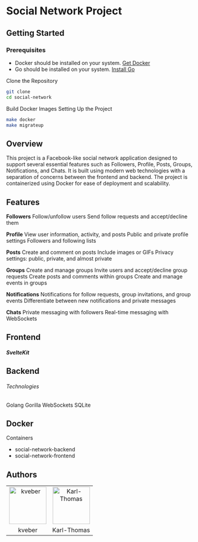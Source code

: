 # Social Network Project



## Getting Started

### Prerequisites

<ul><li>Docker should be installed on your system. <a href="https://www.docker.com/get-started/" target="_new">Get Docker</a></li><li>Go should be installed on your system. <a href="https://go.dev/doc/install" target="_new">Install Go</a></li></ul>
Clone the Repository

```bash
git clone 
cd social-network
```


Build Docker Images
Setting Up the Project

```bash
make docker
make migrateup
```



## Overview

This project is a Facebook-like social network application designed to support several essential features such as Followers, Profile, Posts, Groups, Notifications, and Chats. It is built using modern web technologies with a separation of concerns between the frontend and backend. The project is containerized using Docker for ease of deployment and scalability.

## Features

<strong>Followers</strong>
Follow/unfollow users
Send follow requests and accept/decline them

<strong>Profile</strong>
View user information, activity, and posts
Public and private profile settings
Followers and following lists

<strong>Posts</strong>
Create and comment on posts
Include images or GIFs
Privacy settings: public, private, and almost private

<strong>Groups</strong>
Create and manage groups
Invite users and accept/decline group requests
Create posts and comments within groups
Create and manage events in groups

<strong>Notifications</strong>
Notifications for follow requests, group invitations, and group events
Differentiate between new notifications and private messages

<strong>Chats</strong>
Private messaging with followers
Real-time messaging with WebSockets

## Frontend
##### SvelteKit
## Backend

###### Technologies

Golang
Gorilla WebSockets
SQLite

## Docker

Containers
- social-network-backend
- social-network-frontend



## Authors
<div align="center">
  <table>
    <tr>
        <td align="center"><a href="https://01.kood.tech/git/kveber"><img src="https://01.kood.tech/git/avatars/3dc29a90b6669d5d43b4c1cb57f84ef6?size=870" alt="kveber" width="100"></a></td>
        <td align="center"><a href="https://01.kood.tech/git/Karl-Thomas"><img src="https://01.kood.tech/git/avatars/1a0705a2bf733df12b22a69273e2c7b3?size=870" alt="Karl-Thomas" width="100"></a></td>
    </tr>
    <tr>
       <td align="center">kveber</td>
       <td align="center">Karl-Thomas</td>
    </tr>
  </table>
</div>